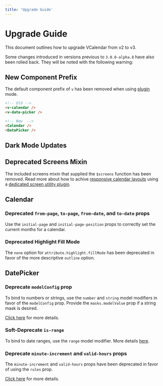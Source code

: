 ```yaml
---
title: 'Upgrade Guide'
---
```


# Upgrade Guide

This document outlines how to upgrade VCalendar from v2 to v3.

Some changes introduced in versions previous to `3.0.0-alpha.8` have also been rolled back. They will be noted with the following warning:

<BaseAlert title="Pre 3.0.0-alpha.8" warning />

## New Component Prefix

The default component prefix of `v` has been removed when using [plugin](./installation#method-2-register-app-plugin) mode.

```html
<!-- Old -->
<v-calendar />
<v-date-picker />

<!-- New  -->
<Calendar />
<DatePicker />
```

## Dark Mode Updates

## Deprecated Screens Mixin

The included screens mixin that supplied the `$screens` function has been removed. Read more about how to achive [responsive calendar layouts](../calendar/layouts#responsive-layouts) using a [dedicated screen utility plugin](https://github.com/nathanreyes/vue-screen-utils).

## Calendar

### Deprecated `from-page`, `to-page`, `from-date`, and `to-date` props

Use the `initial-page` and `initial-page-position` props to correctly set the current months for a calendar.

### Deprecated Highlight Fill Mode

The `none` option for `attribute.highlight.fillMode` has been deprecated in favor of the more descriptive `outline` option.

## DatePicker

### Deprecate `modelConfig` prop

To bind to numbers or strings, use the `number` and `string` model modifiers in favor of the `modelConfig` prop. Provide the `masks.modelValue` prop if a string mask is desired.

[Click here](../datepicker/basics#string-dates) for more details.

### Soft-Deprecate `is-range`

To bind to date ranges, use the `range` model modifier. More details [here](../datepicker/basics#date-range).

### Deprecate `minute-increment` and `valid-hours` props

<BaseAlert warning title="Pre 3.0.0-alpha.8" />

The `minute-increment` and `valid-hours` props have been deprecated in favor of using the `rules` prop.

[Click here](../datepicker/time-rules) for more details.